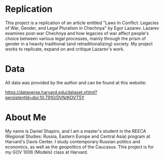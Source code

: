 # Replication

This project is a replication of an article entitled "Laws In Conflict: Legacies of War, Gender, and Legal Pluralism in Chechnya" by Egor Lazarev. Lazarev examines post-war Chechnya and how legacies of war affect people's choice between various legal processes, mainly through the prism of gender in a heavily traditional (and retraditionalizing) society. My project works to replicate, expand on and critique Lazarev's work.

# Data

All data was provided by the author and can be found at this website:

https://dataverse.harvard.edu/dataset.xhtml?persistentId=doi:10.7910/DVN/KOVT5Y

# About Me

My name is Daniel Shapiro, and I am a master's student in the REECA (Regional Studies: Russia, Eastern Europe and Central Asia) program at Harvard's Davis Center. I study contemporary Russian politics and economics, as well as the geopolitics of the Caucasus. This project is for my GOV 1006 (Models) class at Harvard.
